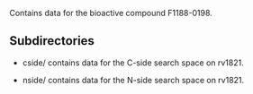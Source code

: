Contains data for the bioactive compound F1188-0198.

## Subdirectories

- cside/ contains data for the C-side search space on rv1821.

- nside/ contains data for the N-side search space on rv1821.

